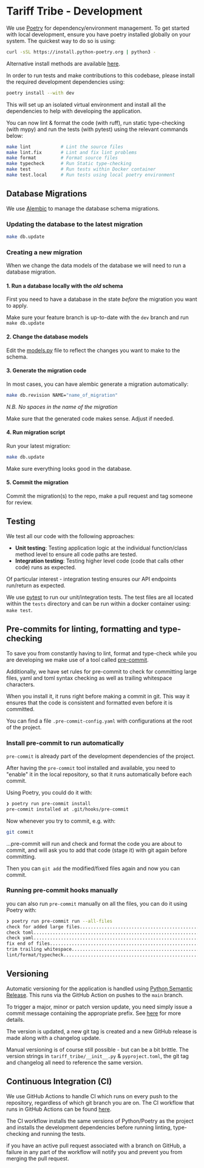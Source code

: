 # Tariff Tribe - Development

We use [Poetry](https://python-poetry.org/) for dependency/environment management. To get started with local development, ensure you have poetry installed globally on your system. The quickest way to do so is using:
```bash
curl -sSL https://install.python-poetry.org | python3 -
```
Alternative install methods are available [here](https://python-poetry.org/docs/#installation).

In order to run tests and make contributions to this codebase, please install the required development dependencies using:
```bash
poetry install --with dev
```
This will set up an isolated virtual environment and install all the dependencies to help with developing the application.

You can now lint & format the code (with ruff), run static type-checking (with mypy) and run the tests (with pytest) using the relevant commands below:
```bash
make lint           # Lint the source files
make lint.fix       # Lint and fix lint problems
make format         # Format source files
make typecheck      # Run Static type-checking
make test           # Run tests within Docker container
make test.local     # Run tests using local poetry environment
```

## Database Migrations

We use [Alembic](https://alembic.sqlalchemy.org/en/latest/) to manage the database schema migrations.

### Updating the database to the latest migration

```bash
make db.update
```

### Creating a new migration

When we change the data models of the database we will need to run a database migration.

#### 1. Run a database locally with the *old* schema

First you need to have a database in the state *before* the migration you want to apply.

Make sure your feature branch is up-to-date with the `dev` branch and run `make db.update`

#### 2. Change the database models

Edit the [models.py](../tariff_tribe/models.py) file to reflect the changes you
want to make to the schema.

#### 3. Generate the migration code

In most cases, you can have alembic generate a migration automatically:

```bash
make db.revision NAME="name_of_migration"
```
_N.B. No spaces in the name of the migration_

Make sure that the generated code makes sense. Adjust if needed.

#### 4. Run migration script

Run your latest migration:

```bash
make db.update
```

Make sure everything looks good in the database.

#### 5. Commit the migration

Commit the migration(s) to the repo, make a pull request and tag someone for review.

## Testing

We test all our code with the following approaches:

- **Unit testing**: Testing application logic at the individual function/class method level to ensure all code paths are tested.
- **Integration testing**: Testing higher level code (code that calls other code) runs as expected.

Of particular interest - integration testing ensures our API endpoints run/return as expected.

We use [pytest](https://docs.pytest.org/en/8.0.x/) to run our unit/integration tests. The test files are all located within the `tests` directory and can be run within a docker container using: `make test`.

## Pre-commits for linting, formatting and type-checking

To save you from constantly having to lint, format and type-check while you are developing we make use of a tool called [pre-commit](https://pre-commit.com/).

Additionally, we have set rules for pre-commit to check for committing large files, yaml and toml syntax checking as well as trailing whitespace characters.

When you install it, it runs right before making a commit in git. This way it ensures that the code is consistent and formatted even before it is committed.

You can find a file `.pre-commit-config.yaml` with configurations at the root of the project.

### Install pre-commit to run automatically

`pre-commit` is already part of the development dependencies of the project.

After having the `pre-commit` tool installed and available, you need to "enable" it in the local repository, so that it runs automatically before each commit.

Using Poetry, you could do it with:

```bash
❯ poetry run pre-commit install
pre-commit installed at .git/hooks/pre-commit
```

Now whenever you try to commit, e.g. with:

```bash
git commit
```

...pre-commit will run and check and format the code you are about to commit, and will ask you to add that code (stage it) with git again before committing.

Then you can `git add` the modified/fixed files again and now you can commit.

### Running pre-commit hooks manually

you can also run `pre-commit` manually on all the files, you can do it using Poetry with:

```bash
❯ poetry run pre-commit run --all-files
check for added large files..............................................Passed
check toml...............................................................Passed
check yaml...............................................................Passed
fix end of files.........................................................Passed
trim trailing whitespace.................................................Passed
lint/format/typecheck....................................................Passed
```

## Versioning

Automatic versioning for the application is handled using [Python Semantic Release](https://python-semantic-release.readthedocs.io/en/latest/index.html). This runs via the GitHub Action on pushes to the `main` branch.

To trigger a major, minor or patch version update, you need simply issue a commit message containing the appropriate prefix. See [here](https://python-semantic-release.readthedocs.io/en/latest/configuration.html#commit-parser-options-dict-str-any) for more details.

The version is updated, a new git tag is created and a new GitHub release is made along with a changelog update.

Manual versioning is of course still possible - but can be a bit brittle. The version strings in `tariff_tribe/__init__.py` & `pyproject.toml`, the git tag and changelog all need to reference the same version.

## Continuous Integration (CI)

We use GitHub Actions to handle CI which runs on every push to the repository, regardless of which git branch you are on. The CI workflow that runs in GitHub Actions can be found [here](../.github/workflows/ci.yml).

The CI workflow installs the same versions of Python/Poetry as the project and installs the development dependencies before running linting, type-checking and running the tests.

if you have an active pull request associated with a branch on GitHub, a failure in any part of the workflow will notify you and prevent you from merging the pull request.
